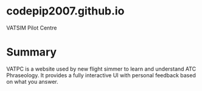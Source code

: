 # codepip2007.github.io
VATSIM Pilot Centre
# Summary
VATPC is a website used by new flight simmer to learn and understand ATC Phraseology. It provides a fully interactive UI with personal feedback based on what you answer.
